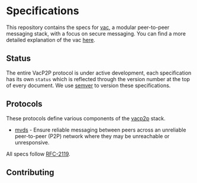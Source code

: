 # Specifications

This repository contains the specs for [vac](https://vac.dev), a modular peer-to-peer messaging stack, with a focus on secure messaging. You can find a more detailed explanation of the vac [here](https://vac.dev/vac-overview).

## Status

The entire VacP2P protocol is under active development, each specification has its own `status` which is reflected through the version number at the top of every document. We use [semver](https://semver.org/) to version these specifications.

## Protocols

These protocols define various components of the [vacp2p](https://vac.dev) stack.

 - [mvds](./mvds.md) - Ensure reliable messaging between peers across an unreliable peer-to-peer (P2P) network where they may be unreachable or unresponsive.
 
<!-- @Todo put this in a better place !-->
All specs follow [RFC-2119](https://tools.ietf.org/html/rfc2119).

## Contributing
